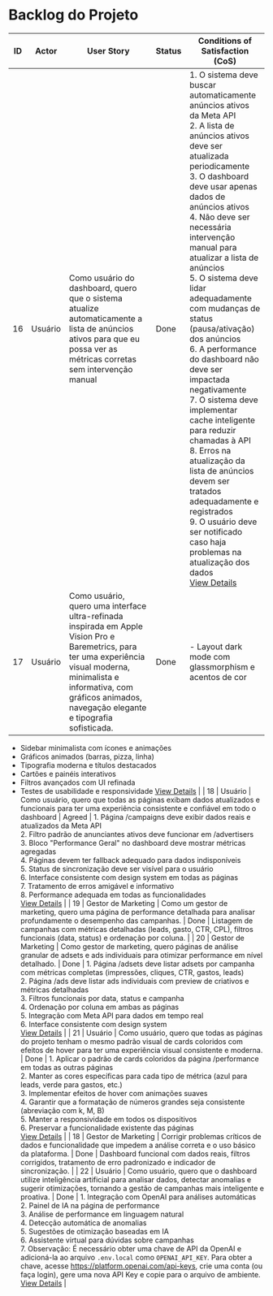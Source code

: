# Backlog do Projeto

| ID | Actor | User Story | Status | Conditions of Satisfaction (CoS) |
|----|-------|------------|--------|----------------------------------|
| 16 | Usuário | Como usuário do dashboard, quero que o sistema atualize automaticamente a lista de anúncios ativos para que eu possa ver as métricas corretas sem intervenção manual | Done | 1. O sistema deve buscar automaticamente anúncios ativos da Meta API<br>2. A lista de anúncios ativos deve ser atualizada periodicamente<br>3. O dashboard deve usar apenas dados de anúncios ativos<br>4. Não deve ser necessária intervenção manual para atualizar a lista de anúncios<br>5. O sistema deve lidar adequadamente com mudanças de status (pausa/ativação) dos anúncios<br>6. A performance do dashboard não deve ser impactada negativamente<br>7. O sistema deve implementar cache inteligente para reduzir chamadas à API<br>8. Erros na atualização da lista de anúncios devem ser tratados adequadamente e registrados<br>9. O usuário deve ser notificado caso haja problemas na atualização dos dados<br>[View Details](./16/prd.md) |
| 17 | Usuário | Como usuário, quero uma interface ultra-refinada inspirada em Apple Vision Pro e Baremetrics, para ter uma experiência visual moderna, minimalista e informativa, com gráficos animados, navegação elegante e tipografia sofisticada. | Done | - Layout dark mode com glassmorphism e acentos de cor
- Sidebar minimalista com ícones e animações
- Gráficos animados (barras, pizza, linha)
- Tipografia moderna e títulos destacados
- Cartões e painéis interativos
- Filtros avançados com UI refinada
- Testes de usabilidade e responsividade
[View Details](./17/prd.md) |
| 18 | Usuário | Como usuário, quero que todas as páginas exibam dados atualizados e funcionais para ter uma experiência consistente e confiável em todo o dashboard | Agreed | 1. Página /campaigns deve exibir dados reais e atualizados da Meta API<br>2. Filtro padrão de anunciantes ativos deve funcionar em /advertisers<br>3. Bloco "Performance Geral" no dashboard deve mostrar métricas agregadas<br>4. Páginas devem ter fallback adequado para dados indisponíveis<br>5. Status de sincronização deve ser visível para o usuário<br>6. Interface consistente com design system em todas as páginas<br>7. Tratamento de erros amigável e informativo<br>8. Performance adequada em todas as funcionalidades<br>[View Details](./18/prd.md) |
| 19 | Gestor de Marketing | Como um gestor de marketing, quero uma página de performance detalhada para analisar profundamente o desempenho das campanhas. | Done | Listagem de campanhas com métricas detalhadas (leads, gasto, CTR, CPL), filtros funcionais (data, status) e ordenação por coluna. |
| 20 | Gestor de Marketing | Como gestor de marketing, quero páginas de análise granular de adsets e ads individuais para otimizar performance em nível detalhado. | Done | 1. Página /adsets deve listar adsets por campanha com métricas completas (impressões, cliques, CTR, gastos, leads)<br>2. Página /ads deve listar ads individuais com preview de criativos e métricas detalhadas<br>3. Filtros funcionais por data, status e campanha<br>4. Ordenação por coluna em ambas as páginas<br>5. Integração com Meta API para dados em tempo real<br>6. Interface consistente com design system<br>[View Details](./20/prd.md) |
| 21 | Usuário | Como usuário, quero que todas as páginas do projeto tenham o mesmo padrão visual de cards coloridos com efeitos de hover para ter uma experiência visual consistente e moderna. | Done | 1. Aplicar o padrão de cards coloridos da página /performance em todas as outras páginas<br>2. Manter as cores específicas para cada tipo de métrica (azul para leads, verde para gastos, etc.)<br>3. Implementar efeitos de hover com animações suaves<br>4. Garantir que a formatação de números grandes seja consistente (abreviação com k, M, B)<br>5. Manter a responsividade em todos os dispositivos<br>6. Preservar a funcionalidade existente das páginas<br>[View Details](./21/prd.md) |
| 18 | Gestor de Marketing | Corrigir problemas críticos de dados e funcionalidade que impedem a análise correta e o uso básico da plataforma. | Done | Dashboard funcional com dados reais, filtros corrigidos, tratamento de erro padronizado e indicador de sincronização. |
| 22 | Usuário | Como usuário, quero que o dashboard utilize inteligência artificial para analisar dados, detectar anomalias e sugerir otimizações, tornando a gestão de campanhas mais inteligente e proativa. | Done | 1. Integração com OpenAI para análises automáticas<br>2. Painel de IA na página de performance<br>3. Análise de performance em linguagem natural<br>4. Detecção automática de anomalias<br>5. Sugestões de otimização baseadas em IA<br>6. Assistente virtual para dúvidas sobre campanhas<br>7. Observação: É necessário obter uma chave de API da OpenAI e adicioná-la ao arquivo `.env.local` como `OPENAI_API_KEY`. Para obter a chave, acesse https://platform.openai.com/api-keys, crie uma conta (ou faça login), gere uma nova API Key e copie para o arquivo de ambiente.
[View Details](./22/prd.md) | 